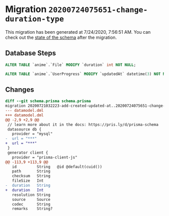 # Migration `20200724075651-change-duration-type`

This migration has been generated at 7/24/2020, 7:56:51 AM.
You can check out the [state of the schema](./schema.prisma) after the migration.

## Database Steps

```sql
ALTER TABLE `anime`.`File` MODIFY `duration` int NOT NULL;

ALTER TABLE `anime`.`UserProgress` MODIFY `updatedAt` datetime(3) NOT NULL;
```

## Changes

```diff
diff --git schema.prisma schema.prisma
migration 20200721032223-add-created-updated-at..20200724075651-change-duration-type
--- datamodel.dml
+++ datamodel.dml
@@ -2,9 +2,9 @@
 // learn more about it in the docs: https://pris.ly/d/prisma-schema
 datasource db {
   provider = "mysql"
-  url = "***"
+  url = "***"
 }
 generator client {
   provider = "prisma-client-js"
@@ -113,9 +113,9 @@
   id         String   @id @default(cuid())
   path       String
   checksum   String
   fileSize   Int
-  duration   String
+  duration   Int
   resolution String
   source     Source
   codec      String
   remarks    String?
```


